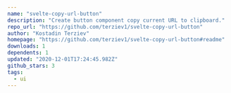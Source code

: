 ```yaml
---
name: "svelte-copy-url-button"
description: "Create button component copy current URL to clipboard."
repo_url: "https://github.com/terziev1/svelte-copy-url-button"
author: "Kostadin Terziev"
homepage: "https://github.com/terziev1/svelte-copy-url-button#readme"
downloads: 1
dependents: 1
updated: "2020-12-01T17:24:45.982Z"
github_stars: 3
tags: 
  - ui
---
```

